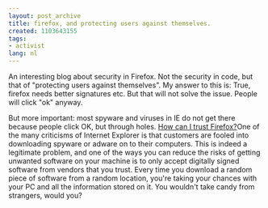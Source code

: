 ```yaml
---
layout: post_archive
title: firefox, and protecting users against themselves.
created: 1103643155
tags:
- activist
lang: nl
---
```

An interesting blog about security in Firefox. Not the security in code, but that of "protecting users against themselves". My answer to this is: True, firefox needs better signatures etc. But that will not solve the issue. People will click "ok" anyway.

But more important: most spyware and viruses in IE do not get there because people click OK, but through holes. [How can I trust Firefox?](http://blogs.msdn.com/ptorr/archive/2004/12/20/327511.aspx "How can I trust Firefox?")<quote>One of the many criticisms of Internet Explorer is that customers are fooled into downloading spyware or adware on to their computers. This is indeed a legitimate problem, and one of the ways you can reduce the risks of getting unwanted software on your machine is to only accept digitally signed software from vendors that you trust. Every time you download a random piece of software from a random location, you're taking your chances with your PC and all the information stored on it. You wouldn't take candy from strangers, would you?</quote>

